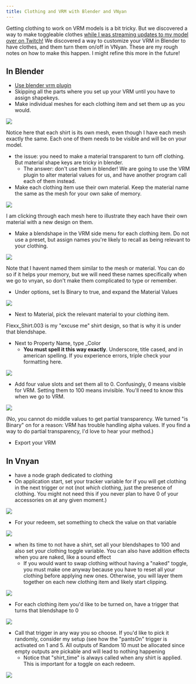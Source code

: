 ```yaml
---
title: Clothing and VRM with Blender and VNyan
---
```

Getting clothing to work on VRM models is a bit tricky. But we discovered a way to make toggleable clothes [while I was streaming updates to my model over on Twitch!](https://www.twitch.tv/malle_yeno) We discovered a way to customize your VRM in Blender to have clothes, and them turn them on/off in VNyan. These are my rough notes on how to make this happen. I might refine this more in the future!

## In Blender
- [Use blender vrm plugin](https://vrm-addon-for-blender.info/en/)
- Skipping all the parts where you set up your VRM until you have to assign shapekeys.
- Make individual meshes for each clothing item and set them up as you would.

![](/assets/images/blender_XA0mkW1PE8.png)

Notice here that each shirt is its own mesh, even though I have each mesh exactly the same. Each one of them needs to be visible and will be on your model. 
- the issue: you need to make a material transparent to turn off clothing. But material shape keys are tricky in blender.
	- The answer: don't use them in blender! We are going to use the VRM plugin to alter material values for us, and have another program call each of them instead.
- Make each clothing item use their own material. Keep the material name the same as the mesh for your own sake of memory.

![](/assets/images/blender_eJecBvTEWw.gif)

I am clicking through each mesh here to illustrate they each have their own material with a new design on them.
- Make a blendshape in the VRM side menu for each clothing item. Do not use a preset, but assign names you're likely to recall as being relevant to your clothing.

![](/assets/images/blender_zoGPVLCscp.png)

Note that I havent named them similar to the mesh or material. You can do so if it helps your memory, but we will need these names specifically when we go to vnyan, so don't make them complicated to type or remember.
- Under options, set Is Binary to true, and expand the Material Values

![](/assets/images/blender_MDWiLe9hMz.png)

- Next to Material, pick the relevant material to your clothing item. 

Flexx_Shirt.003 is my "excuse me" shirt design, so that is why it is under that blendshape.

- Next to Property Name, type \_Color
	- **You must spell it this way exactly**. Underscore, title cased, and in american spelling. If you experience errors, triple check your formatting here.

![](/assets/images/blender_5Oxmyj5RVE.png)

- Add four value slots and set them all to 0. Confusingly, 0 means visible for VRM. Setting them to 100 means invisible. You'll need to know this when we go to VRM. 

![](/assets/images/blender_unJrG3EJbV.png)

(No, you cannot do middle values to get partial transparency. We turned "is Binary" on for a reason: VRM has trouble handling alpha values. If you find a way to do partial transparency, I'd love to hear your method.)
- Export your VRM

## In Vnyan
- have a node graph dedicated to clothing
- On application start, set your tracker variable for if you will get clothing in the next trigger or not (not *which* clothing, just the presence of clothing. You might not need this if you never plan to have 0 of your accessories on at any given moment.)

![](/assets/images/VNyan_vFvROilfoT.png)

- For your redeem, set something to check the value on that variable

![](/assets/images/VNyan_2WnTmm69EN.png)

- when its time to not have a shirt, set all your blendshapes to 100 and also set your clothing toggle variable. You can also have addition effects when you are naked, like a sound effect
	- If you would want to swap clothing without having a "naked" toggle, you must make one anyway because you have to reset all your clothing before applying new ones. Otherwise, you will layer them together on each new clothing item and likely start clipping.

![](/assets/images/VNyan_lmwktf7wsF.png)

- For each clothing item you'd like to be turned on, have a trigger that turns that blendshape to 0

![](/assets/images/VNyan_NWeMsnR3a6.png)

- Call that trigger in any way you so choose. If you'd like to pick it randomly, consider my setup (see how the "pantsOn" trigger is activated on 1 and 5. All outputs of Random 10 must be allocated since empty outputs are pickable and will lead to nothing happening
	- Notice that "shirt_time" is always called when any shirt is applied. This is important for a toggle on each redeem.
    
![](/assets/images/VNyan_wjC0LTstiu.png)
